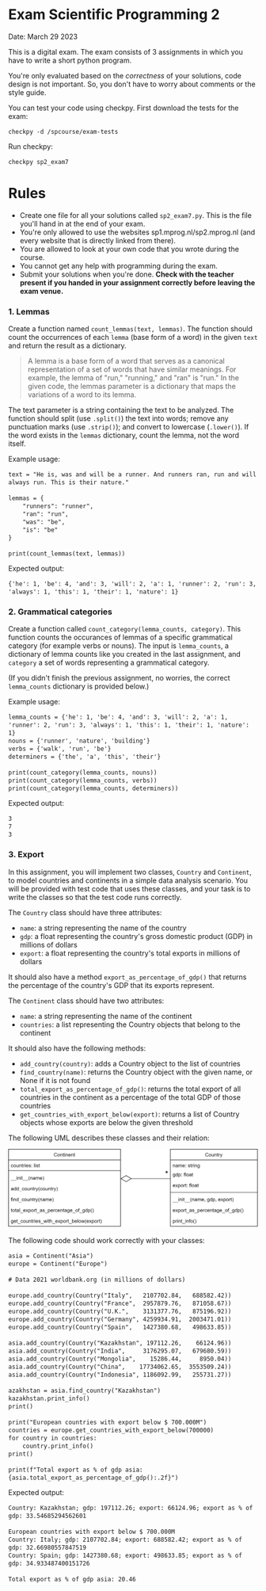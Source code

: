 # Exam Scientific Programming 2

Date: March 29 2023

This is a digital exam. The exam consists of 3 assignments in which you have to write a short python program.

You're only evaluated based on the _correctness_ of your solutions, code design is not important. So, you don't have to worry about comments or the style guide.

You can test your code using checkpy. First download the tests for the exam:

    checkpy -d /spcourse/exam-tests

Run checkpy:

    checkpy sp2_exam7

# Rules

- Create one file for all your solutions called `sp2_exam7.py`. This is the file you'll hand in at the end of your exam.
- You're only allowed to use the websites sp1.mprog.nl/sp2.mprog.nl (and every website that is directly linked from there).
- You are allowed to look at your own code that you wrote during the course.
- You cannot get any help with programming during the exam.
- Submit your solutions when you're done. **Check with the teacher present if you handed in your assignment correctly before leaving the exam venue.**

### 1. Lemmas

Create a function named `count_lemmas(text, lemmas)`. The function should count the occurrences of each `lemma` (base form of a word) in the given `text` and return the result as a dictionary.

> A lemma is a base form of a word that serves as a canonical representation of a set of words that have similar meanings. For example, the lemma of "run," "running," and "ran" is "run." In the given code, the lemmas parameter is a dictionary that maps the variations of a word to its lemma.

The text parameter is a string containing the text to be analyzed. The function should split (use `.split()`) the text into words; remove any punctuation marks (use `.strip()`); and convert to lowercase (`.lower()`). If the word exists in the `lemmas` dictionary, count the lemma, not the word itself.

Example usage:

    text = "He is, was and will be a runner. And runners ran, run and will always run. This is their nature."

    lemmas = {
        "runners": "runner",
        "ran": "run",
        "was": "be",
        "is": "be"
    }

    print(count_lemmas(text, lemmas))

Expected output:

    {'he': 1, 'be': 4, 'and': 3, 'will': 2, 'a': 1, 'runner': 2, 'run': 3, 'always': 1, 'this': 1, 'their': 1, 'nature': 1}


### 2. Grammatical categories

Create a function called `count_category(lemma_counts, category)`. This function counts the occurances of lemmas of a specific grammatical category (for example verbs or nouns). The input is `lemma_counts`, a dictionary of lemma counts like you created in the last assignment, and `category` a set of words representing a grammatical category.

(If you didn't finish the previous assignment, no worries, the correct `lemma_counts` dictionary is provided below.)

Example usage:

    lemma_counts = {'he': 1, 'be': 4, 'and': 3, 'will': 2, 'a': 1, 'runner': 2, 'run': 3, 'always': 1, 'this': 1, 'their': 1, 'nature': 1}
    nouns = {'runner', 'nature', 'building'}
    verbs = {'walk', 'run', 'be'}
    determiners = {'the', 'a', 'this', 'their'}

    print(count_category(lemma_counts, nouns))
    print(count_category(lemma_counts, verbs))
    print(count_category(lemma_counts, determiners))

Expected output:

    3
    7
    3

### 3. Export

In this assignment, you will implement two classes, `Country` and `Continent`, to model countries and continents in a simple data analysis scenario. You will be provided with test code that uses these classes, and your task is to write the classes so that the test code runs correctly.

The `Country` class should have three attributes:

* `name`: a string representing the name of the country
* `gdp`: a float representing the country's gross domestic product (GDP) in millions of dollars
* `export`: a float representing the country's total exports in millions of dollars

It should also have a method `export_as_percentage_of_gdp()` that returns the percentage of the country's GDP that its exports represent.

The `Continent` class should have two attributes:

* `name`: a string representing the name of the continent
* `countries`: a list representing the Country objects that belong to the continent

It should also have the following methods:

* `add_country(country)`: adds a Country object to the list of countries
* `find_country(name)`: returns the Country object with the given name, or None if it is not found
* `total_export_as_percentage_of_gdp()`: returns the total export of all countries in the continent as a percentage of the total GDP of those countries
* `get_countries_with_export_below(export)`: returns a list of Country objects whose exports are below the given threshold

The following UML describes these classes and their relation:

![](umls/export.png)

The following code should work correctly with your classes:

    asia = Continent("Asia")
    europe = Continent("Europe")

    # Data 2021 worldbank.org (in millions of dollars)

    europe.add_country(Country("Italy",   2107702.84,   688582.42))
    europe.add_country(Country("France",  2957879.76,   871058.67))
    europe.add_country(Country("U.K.",    3131377.76,   875196.92))
    europe.add_country(Country("Germany", 4259934.91,  2003471.01))
    europe.add_country(Country("Spain",   1427380.68,   498633.85))

    asia.add_country(Country("Kazakhstan", 197112.26,    66124.96))
    asia.add_country(Country("India",     3176295.07,   679680.59))
    asia.add_country(Country("Mongolia",    15286.44,     8950.04))
    asia.add_country(Country("China",    17734062.65,  3553509.24))
    asia.add_country(Country("Indonesia", 1186092.99,   255731.27))

    azakhstan = asia.find_country("Kazakhstan")
    kazakhstan.print_info()
    print()

    print("European countries with export below $ 700.000M")
    countries = europe.get_countries_with_export_below(700000)
    for country in countries:
        country.print_info()
    print()

    print(f"Total export as % of gdp asia: {asia.total_export_as_percentage_of_gdp():.2f}")


Expected output:

    Country: Kazakhstan; gdp: 197112.26; export: 66124.96; export as % of gdp: 33.54685294562601

    European countries with export below $ 700.000M
    Country: Italy; gdp: 2107702.84; export: 688582.42; export as % of gdp: 32.66980557847519
    Country: Spain; gdp: 1427380.68; export: 498633.85; export as % of gdp: 34.933487400151726
    
    Total export as % of gdp asia: 20.46
